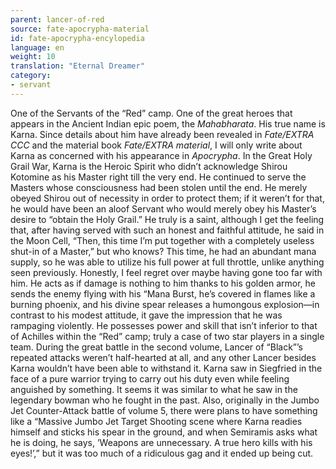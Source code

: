 ```yaml
---
parent: lancer-of-red
source: fate-apocrypha-material
id: fate-apocrypha-encylopedia
language: en
weight: 10
translation: "Eternal Dreamer"
category:
- servant
---
```


One of the Servants of the “Red” camp. One of the great heroes that appears in the Ancient Indian epic poem, the *Mahabharata*. His true name is Karna. Since details about him have already been revealed in *Fate/EXTRA CCC* and the material book *Fate/EXTRA material*, I will only write about Karna as concerned with his appearance in *Apocrypha*.
In the Great Holy Grail War, Karna is the Heroic Spirit who didn’t acknowledge Shirou Kotomine as his Master right till the very end. He continued to serve the Masters whose consciousness had been stolen until the end. He merely obeyed Shirou out of necessity in order to protect them; if it weren’t for that, he would have been an aloof Servant who would merely obey his Master’s desire to “obtain the Holy Grail.” He truly is a saint, although I get the feeling that, after having served with such an honest and faithful attitude, he said in the Moon Cell, “Then, this time I’m put together with a completely useless shut-in of a Master,” but who knows?
This time, he had an abundant mana supply, so he was able to utilize his full power at full throttle, unlike anything seen previously. Honestly, I feel regret over maybe having gone too far with him. He acts as if damage is nothing to him thanks to his golden armor, he sends the enemy flying with his “Mana Burst, he’s covered in flames like a burning phoenix, and his divine spear releases a humongous explosion—in contrast to his modest attitude, it gave the impression that he was rampaging violently.
He possesses power and skill that isn’t inferior to that of Achilles within the “Red” camp; truly a case of two star players in a single team. During the great battle in the second volume, Lancer of “Black”’s repeated attacks weren’t half-hearted at all, and any other Lancer besides Karna wouldn’t have been able to withstand it.
Karna saw in Siegfried in the face of a pure warrior trying to carry out his duty even while feeling anguished by something. It seems it was similar to what he saw in the legendary bowman who he fought in the past.
Also, originally in the Jumbo Jet Counter-Attack battle of volume 5, there were plans to have something like a “Massive Jumbo Jet Target Shooting scene where Karna readies himself and sticks his spear in the ground, and when Semiramis asks what he is doing, he says, ’Weapons are unnecessary. A true hero kills with his eyes!’,” but it was too much of a ridiculous gag and it ended up being cut.
